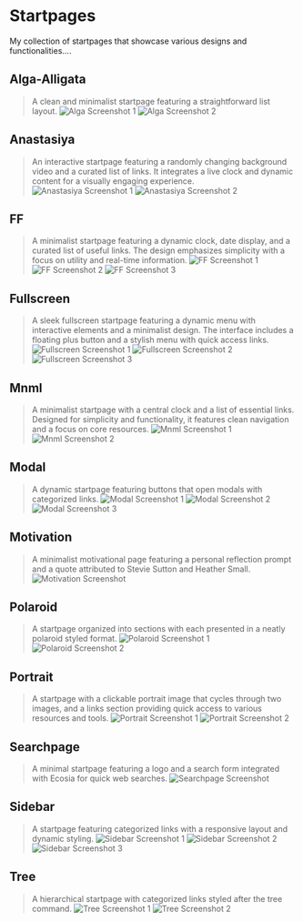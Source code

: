 # Startpages
My collection of startpages that showcase various designs and functionalities....

## Alga-Alligata
> A clean and minimalist startpage featuring a straightforward list layout.
![Alga Screenshot 1](Alga-Alligata/alga.webp)
![Alga Screenshot 2](Alga-Alligata/alga1.webp)

## Anastasiya
> An interactive startpage featuring a randomly changing background video and a curated list of links. It integrates a live clock and dynamic content for a visually engaging experience.
![Anastasiya Screenshot 1](Anastasiya/anastasiya.webp)
![Anastasiya Screenshot 2](Anastasiya/anastasiya1.webp)

## FF
> A minimalist startpage featuring a dynamic clock, date display, and a curated list of useful links. The design emphasizes simplicity with a focus on utility and real-time information.
![FF Screenshot 1](FF/f.webp)
![FF Screenshot 2](FF/f1.webp)
![FF Screenshot 3](FF/f2.webp)

## Fullscreen
> A sleek fullscreen startpage featuring a dynamic menu with interactive elements and a minimalist design. The interface includes a floating plus button and a stylish menu with quick access links.
![Fullscreen Screenshot 1](Fullscreen/fullscreen.webp)
![Fullscreen Screenshot 2](Fullscreen/fullscreen1.webp)
![Fullscreen Screenshot 3](Fullscreen/fullscreen2.webp)

## Mnml
> A minimalist startpage with a central clock and a list of essential links. Designed for simplicity and functionality, it features clean navigation and a focus on core resources.
![Mnml Screenshot 1](Mnml/mnml.webp)
![Mnml Screenshot 2](Mnml/mnml1.webp)

## Modal
> A dynamic startpage featuring buttons that open modals with categorized links.
![Modal Screenshot 1](Modal/modal.webp)
![Modal Screenshot 2](Modal/modal1.webp)
![Modal Screenshot 3](Modal/modal2.webp)

## Motivation
> A minimalist motivational page featuring a personal reflection prompt and a quote attributed to Stevie Sutton and Heather Small.
![Motivation Screenshot](Motivation/motivation.webp)

## Polaroid
> A startpage organized into sections with each presented in a neatly polaroid styled format.
![Polaroid Screenshot 1](Polaroid/polariod.webp)
![Polaroid Screenshot 2](Polaroid/polariod1.webp)

## Portrait
> A startpage with a clickable portrait image that cycles through two images, and a links section providing quick access to various resources and tools.
![Portrait Screenshot 1](Portrait/portrait.webp)
![Portrait Screenshot 2](Portrait/portrait1.webp)

## Searchpage
> A minimal startpage featuring a logo and a search form integrated with Ecosia for quick web searches.
![Searchpage Screenshot](Searchpage/searchpage.webp)

## Sidebar
> A startpage featuring categorized links with a responsive layout and dynamic styling.
![Sidebar Screenshot 1](Sidebar/sidebar.webp)
![Sidebar Screenshot 2](Sidebar/sidebar1.webp)
![Sidebar Screenshot 3](Sidebar/sidebar2.webp)

## Tree
> A hierarchical startpage with categorized links styled after the tree command.
![Tree Screenshot 1](Tree/tree.webp)
![Tree Screenshot 2](Tree/tree1.webp)